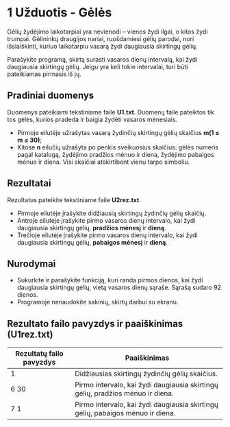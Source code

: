 # 1 Užduotis - Gėlės
Gėlių žydėjimo laikotarpiai yra nevienodi – vienos žydi ilgai, o kitos žydi trumpai. Gėlininkų draugijos nariai, ruošdamiesi gėlių parodai, nori išsiaiškinti, kuriuo laikotarpiu vasarą žydi daugiausia skirtingų gėlių.

Parašykite programą, skirtą surasti vasaros dienų intervalą, kai žydi daugiausia skirtingų gėlių. Jeigu yra keli tokie intervalai, turi būti pateikiamas pirmasis iš jų.
## Pradiniai duomenys
Duomenys pateikiami tekstiniame faile <b>U1.txt</b>. Duomenų faile pateiktos tik tos gėlės, kurios pradeda ir baigia žydėti vasaros mėnesiais.
- Pirmoje eilutėje užrašytas vasarą žydinčių skirtingų gėlių skaičius <b>m(1 ≤ m ≤ 30)</b>;
- Kitose <b>n</b> eilučių užrašyta po penkis sveikuosius skaičius: gėlės numeris pagal katalogą, žydėjimo pradžios mėnuo ir diena, žydėjimo pabaigos mėnuo ir diena. Visi skaičiai atskirtibent vienu tarpo simboliu.

## Rezultatai
Rezultatus pateikite tekstiniame faile <b>U2rez.txt</b>.
- Pirmoje eilutėje įrašykite didžiausią skirtingų žydinčių gėlių skaičių.
- Antroje eilutėje įrašykite pirmo vasaros dienų intervalo, kai žydi daugiausia skirtingų gėlių, <b>pradžios mėnesį</b> ir <b>dieną</b>.
- Trečioje eilutėje įrašykite pirmo vasaros dienų intervalo, kai žydi daugiausia skirtingų gėlių, <b>pabaigos mėnesį</b> ir <b>dieną</b>.

## Nurodymai
- Sukurkite ir parašykite funkciją, kuri randa pirmos dienos, kai žydi daugiausia skirtingų gėlių, vietą vasaros dienų sąraše. Sąrašą sudaro 92 dienos.
- Programoje nenaudokite sakinių, skirtų darbui su ekranu.

## Rezultato failo pavyzdys ir paaiškinimas (U1rez.txt)
| Rezultatų failo pavyzdys |                                   Paaiškinimas                                      |
|--------------------------|-------------------------------------------------------------------------------------|
| 1                        | Didžiausias skirtingų žydinčių gėlių skaičius.                                       |
| 6 30                     | Pirmo intervalo, kai žydi daugiausia skirtingų gėlių, pradžios mėnuo ir diena.      |
| 7 1                      | Pirmo intervalo, kai žydi daugiausia skirtingų gėlių, pabaigos mėnuo ir diena.      |
